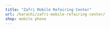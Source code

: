 ```yaml
---
title: "Zafri Mobile Refairing Center"
url: /karachi/zafri-mobile-refairing-center/
shop: mobile phone
---
```

